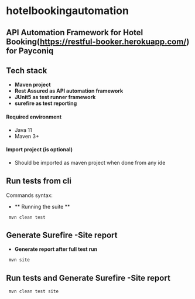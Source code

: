 #  hotelbookingautomation
## API Automation Framework for Hotel Booking(https://restful-booker.herokuapp.com/) for Payconiq

## Tech stack
- **Maven project**
- **Rest Assured as API automation framework**
- **JUnit5 as test runner framework**
- **surefire as test reporting**

#### Required environment

- Java 11
- Maven 3+


#### Import project (is optional)
- Should be imported as maven project when done from any ide

## Run tests from cli
Commands syntax:
- ** Running the suite **
```
 mvn clean test

```

## Generate Surefire -Site report
- **Generate report after full test run**
```
 mvn site
```


## Run tests and Generate Surefire -Site report
```
 mvn clean test site
```

